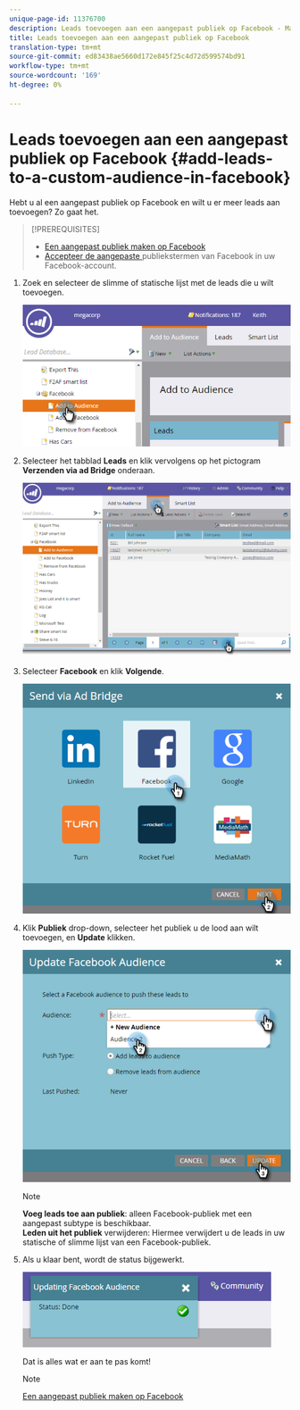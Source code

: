 ```yaml
---
unique-page-id: 11376700
description: Leads toevoegen aan een aangepast publiek op Facebook - Marketo Docs - Productdocumentatie
title: Leads toevoegen aan een aangepast publiek op Facebook
translation-type: tm+mt
source-git-commit: ed83438ae5660d172e845f25c4d72d599574bd91
workflow-type: tm+mt
source-wordcount: '169'
ht-degree: 0%

---
```



# Leads toevoegen aan een aangepast publiek op Facebook {#add-leads-to-a-custom-audience-in-facebook}

Hebt u al een aangepast publiek op Facebook en wilt u er meer leads aan toevoegen? Zo gaat het.

>[!PREREQUISITES]
>
>* [Een aangepast publiek maken op Facebook](/help/marketo/product-docs/demand-generation/facebook/create-a-custom-audience-in-facebook.md)
>* [Accepteer de aangepaste ](https://www.facebook.com/ads/manage/customaudiences/tos.php) publiekstermen van Facebook in uw Facebook-account.

>



1. Zoek en selecteer de slimme of statische lijst met de leads die u wilt toevoegen.

   ![](assets/one.png)

1. Selecteer het tabblad **Leads** en klik vervolgens op het pictogram **Verzenden via ad Bridge** onderaan.

   ![](assets/two-1.png)

1. Selecteer **Facebook** en klik **Volgende**.

   ![](assets/three.png)

1. Klik **Publiek** drop-down, selecteer het publiek u de lood aan wilt toevoegen, en **Update** klikken.

   ![](assets/4.png)

   >[!NOTE]
   >
   >**Voeg leads toe aan publiek**: alleen Facebook-publiek met een aangepast subtype is beschikbaar.\
   >**Leden uit het publiek** verwijderen: Hiermee verwijdert u de leads in uw statische of slimme lijst van een Facebook-publiek.

1. Als u klaar bent, wordt de status bijgewerkt.

   ![](assets/five-1.png)

   Dat is alles wat er aan te pas komt!

   >[!NOTE]
   >
   >[Een aangepast publiek maken op Facebook](/help/marketo/product-docs/demand-generation/facebook/create-a-custom-audience-in-facebook.md)
